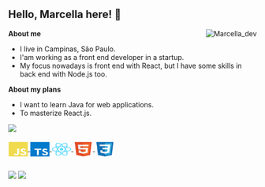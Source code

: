 ## Hello, Marcella here! 👋
  <img align="right" alt="Marcella_dev" src="https://cdn.discordapp.com/attachments/832419696073506849/870469223787401296/picasion.com_eeebcff83b240faddb1d72ee5014cf8e.gif">

<strong>About me</strong>
- I live in Campinas, São Paulo.
- I'am working as a front end developer in a startup.
- My focus nowadays is front end with React, but I have some skills in back end with Node.js too.

<strong>About my plans</strong>
- I want to learn Java for web applications.
- To masterize React.js.


<div>
  <a href="https://github.com/mlasa">
  <img height="180em" src="https://github-readme-stats.vercel.app/api?username=mlasa&show_icons=true&theme=dracula&include_all_commits=true&count_private=true"/>
</div>
    



  <div style="display: inline_block"><br>
  <img align="center" alt="Marcella-Js" height="30" width="40" src="https://raw.githubusercontent.com/devicons/devicon/master/icons/javascript/javascript-plain.svg">
  <img align="center" alt="Marcella-Ts" height="30" width="40" src="https://raw.githubusercontent.com/devicons/devicon/master/icons/typescript/typescript-plain.svg">
  <img align="center" alt="Marcella-React" height="30" width="40" src="https://raw.githubusercontent.com/devicons/devicon/master/icons/react/react-original.svg">
  <img align="center" alt="Marcella-HTML" height="30" width="40" src="https://raw.githubusercontent.com/devicons/devicon/master/icons/html5/html5-original.svg">
  <img align="center" alt="Marcella-CSS" height="30" width="40" src="https://raw.githubusercontent.com/devicons/devicon/master/icons/css3/css3-original.svg">  
</div>
  
   ##


<div> 
  <a href = "mailto:marcella.amorimsa@gmail.com"><img src="https://img.shields.io/badge/-Gmail-%23333?style=for-the-badge&logo=gmail&logoColor=white" target="_blank"></a>
  <a href="https://www.linkedin.com/in/marcellaamorim/" target="_blank"><img src="https://img.shields.io/badge/-LinkedIn-%230077B5?style=for-the-badge&logo=linkedin&logoColor=white" target="_blank"></a> 
 </div>


